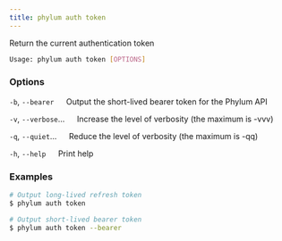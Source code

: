 ```yaml
---
title: phylum auth token
---
```


Return the current authentication token

```sh
Usage: phylum auth token [OPTIONS]
```

### Options

`-b`, `--bearer`
&emsp; Output the short-lived bearer token for the Phylum API

`-v`, `--verbose`...
&emsp; Increase the level of verbosity (the maximum is -vvv)

`-q`, `--quiet`...
&emsp; Reduce the level of verbosity (the maximum is -qq)

`-h`, `--help`
&emsp; Print help

### Examples

```sh
# Output long-lived refresh token
$ phylum auth token

# Output short-lived bearer token
$ phylum auth token --bearer
```

